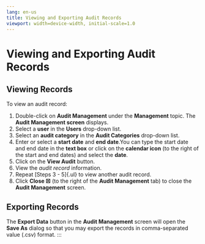 ```yaml
---
lang: en-us
title: Viewing and Exporting Audit Records
viewport: width=device-width, initial-scale=1.0
---
```


#  Viewing and Exporting Audit Records

## Viewing Records

To view an audit record:

1.  Double-click on **Audit Management** under the **Management** topic.
    The **Audit Management screen** displays.
2.  Select a **user** in the **Users** drop-down list.
3.  Select an **audit category** in the **Audit Categories** drop-down
    list.
4.  Enter or select a **start date** and **end date**.You can type the
    start date and end date in the **text box** or click on the
    **calendar icon** (to the right of the start and end dates) and
    select the **date**.
5.  Click on the **View Audit** button.
6.  View the *audit record* information.
7.  Repeat [Steps 3 - 5]{.ul} to view another audit record.
8.  Click **Close ☒** (to the right of the **Audit Management** tab) to
    close the **Audit Management** screen.

## Exporting Records

The **Export Data** button in the **Audit Management** screen will open
the **Save As** dialog so that you may export the records in
comma-separated value (.csv) format.
:::

 

